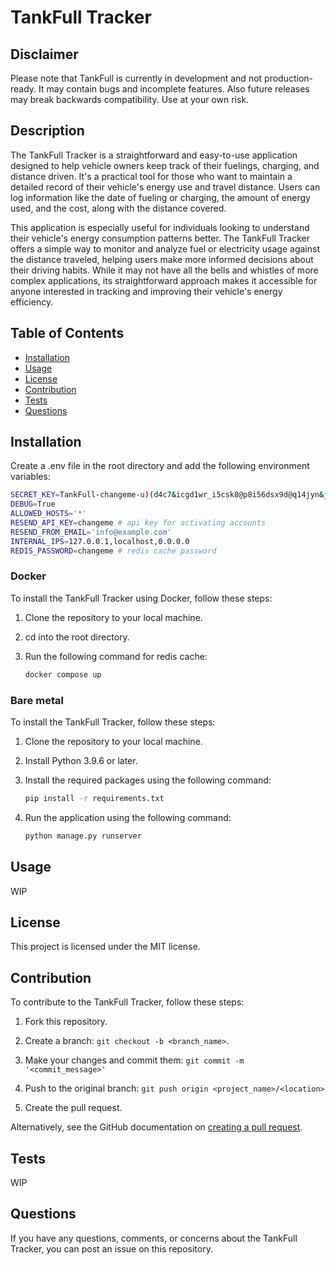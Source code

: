 # TankFull Tracker

## Disclaimer

Please note that TankFull is currently in development and not production-ready. It may contain bugs and incomplete features. Also future releases may break backwards compatibility. Use at your own risk.

## Description

The TankFull Tracker is a straightforward and easy-to-use application designed to help vehicle owners keep track of their fuelings, charging, and distance driven. It's a practical tool for those who want to maintain a detailed record of their vehicle's energy use and travel distance. Users can log information like the date of fueling or charging, the amount of energy used, and the cost, along with the distance covered.

This application is especially useful for individuals looking to understand their vehicle's energy consumption patterns better. The TankFull Tracker offers a simple way to monitor and analyze fuel or electricity usage against the distance traveled, helping users make more informed decisions about their driving habits. While it may not have all the bells and whistles of more complex applications, its straightforward approach makes it accessible for anyone interested in tracking and improving their vehicle's energy efficiency.

## Table of Contents

-   [Installation](#installation)
-   [Usage](#usage)
-   [License](#license)
-   [Contribution](#contribution)
-   [Tests](#tests)
-   [Questions](#questions)

## Installation

Create a .env file in the root directory and add the following environment variables:

```bash
SECRET_KEY=TankFull-changeme-u)(d4c7&icgd1wr_i5csk8@p8i56dsx9d@q14jyn&jyj8jj&l*
DEBUG=True
ALLOWED_HOSTS='*'
RESEND_API_KEY=changeme # api key for activating accounts
RESEND_FROM_EMAIL='info@example.com'
INTERNAL_IPS=127.0.0.1,localhost,0.0.0.0
REDIS_PASSWORD=changeme # redis cache password
```

### Docker

To install the TankFull Tracker using Docker, follow these steps:

1. Clone the repository to your local machine.

2. cd into the root directory.

3. Run the following command for redis cache:

    ```bash
    docker compose up
    ```

### Bare metal

To install the TankFull Tracker, follow these steps:

1. Clone the repository to your local machine.

2. Install Python 3.9.6 or later.

3. Install the required packages using the following command:

    ```bash
    pip install -r requirements.txt
    ```

4. Run the application using the following command:

    ```bash
    python manage.py runserver
    ```

## Usage

WIP

## License

This project is licensed under the MIT license.

## Contribution

To contribute to the TankFull Tracker, follow these steps:

1. Fork this repository.

2. Create a branch: `git checkout -b <branch_name>`.

3. Make your changes and commit them: `git commit -m '<commit_message>'`

4. Push to the original branch: `git push origin <project_name>/<location>`

5. Create the pull request.

Alternatively, see the GitHub documentation on [creating a pull request](https://docs.github.com/en/github/collaborating-with-issues-and-pull-requests/creating-a-pull-request).

## Tests

WIP

## Questions

If you have any questions, comments, or concerns about the TankFull Tracker, you can post an issue on this repository.
